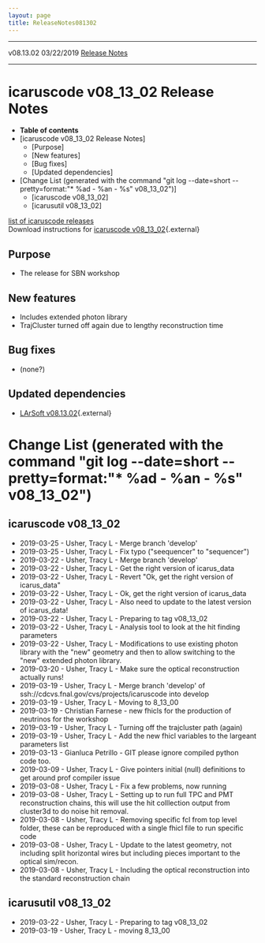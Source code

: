 ```yaml
---
layout: page
title: ReleaseNotes081302
---
```


  ----------- ------------ -- -- ------------------------------------------------------
  v08.13.02   03/22/2019         [Release Notes](ReleaseNotes081302.html)
  ----------- ------------ -- -- ------------------------------------------------------



icaruscode v08\_13\_02 Release Notes
==========================================================================================

-   **Table of contents**
-   [icaruscode v08\_13\_02 Release
    Notes]
    -   [Purpose]
    -   [New features]
    -   [Bug fixes]
    -   [Updated dependencies]
-   [Change List (generated with the command \"git log \--date=short
    \--pretty=format:\"\* %ad - %an - %s\"
    v08\_13\_02\")]
    -   [icaruscode v08\_13\_02]
    -   [icarusutil v08\_13\_02]

[list of icaruscode
releases](List_of_ICARUS_code_releases.html)\
Download instructions for [icaruscode
v08\_13\_02](http://scisoft.fnal.gov/scisoft/bundles/sbnd/v08_13_02/icaruscode-v08_13_02.html){.external}



Purpose
----------------------------------

-   The release for SBN workshop



New features
--------------------------------------------

-   Includes extended photon library
-   TrajCluster turned off again due to lengthy reconstruction time



Bug fixes
--------------------------------------

-   (none?)



Updated dependencies
------------------------------------------------------------

-   [LArSoft
    v08.13.02](https://cdcvs.fnal.gov/redmine/projects/larsoft/wiki/ReleaseNotes081302){.external}



Change List (generated with the command \"git log \--date=short \--pretty=format:\"\* %ad - %an - %s\" v08\_13\_02\")
================================================================================================================================================================================================================================



icaruscode v08\_13\_02
--------------------------------------------------------------

-   2019-03-25 - Usher, Tracy L - Merge branch \'develop\'
-   2019-03-25 - Usher, Tracy L - Fix typo (\"seequencer\" to
    \"sequencer\")
-   2019-03-22 - Usher, Tracy L - Merge branch \'develop\'
-   2019-03-22 - Usher, Tracy L - Get the right version of icarus\_data
-   2019-03-22 - Usher, Tracy L - Revert \"Ok, get the right version of
    icarus\_data\"
-   2019-03-22 - Usher, Tracy L - Ok, get the right version of
    icarus\_data
-   2019-03-22 - Usher, Tracy L - Also need to update to the latest
    version of icarus\_data!
-   2019-03-22 - Usher, Tracy L - Preparing to tag v08\_13\_02
-   2019-03-22 - Usher, Tracy L - Analysis tool to look at the hit
    finding parameters
-   2019-03-22 - Usher, Tracy L - Modifications to use existing photon
    library with the \"new\" geometry and then to allow switching to the
    \"new\" extended photon library.
-   2019-03-20 - Usher, Tracy L - Make sure the optical reconstruction
    actually runs!
-   2019-03-19 - Usher, Tracy L - Merge branch \'develop\' of
    ssh://cdcvs.fnal.gov/cvs/projects/icaruscode into develop
-   2019-03-19 - Usher, Tracy L - Moving to 8\_13\_00
-   2019-03-19 - Christian Farnese - new fhicls for the production of
    neutrinos for the workshop
-   2019-03-19 - Usher, Tracy L - Turning off the trajcluster path
    (again)
-   2019-03-19 - Usher, Tracy L - Add the new fhicl variables to the
    largeant parameters list
-   2019-03-13 - Gianluca Petrillo - GIT please ignore compiled python
    code too.
-   2019-03-09 - Usher, Tracy L - Give pointers initial (null)
    definitions to get around prof compiler issue
-   2019-03-08 - Usher, Tracy L - Fix a few problems, now running
-   2019-03-08 - Usher, Tracy L - Setting up to run full TPC and PMT
    reconstruction chains, this will use the hit colllection output from
    cluster3d to do noise hit removal.
-   2019-03-08 - Usher, Tracy L - Removing specific fcl from top level
    folder, these can be reproduced with a single fhicl file to run
    specific code
-   2019-03-08 - Usher, Tracy L - Update to the latest geometry, not
    including split horizontal wires but including pieces important to
    the optical sim/recon.
-   2019-03-08 - Usher, Tracy L - Including the optical reconstruction
    into the standard reconstruction chain



icarusutil v08\_13\_02
--------------------------------------------------------------

-   2019-03-22 - Usher, Tracy L - Preparing to tag v08\_13\_02
-   2019-03-19 - Usher, Tracy L - moving 8\_13\_00

